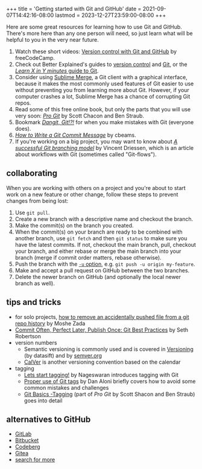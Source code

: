 +++
title = 'Getting started with Git and GitHub'
date = 2021-09-07T14:42:16-08:00
lastmod = 2023-12-27T23:59:00-08:00
+++

Here are some great resources for learning how to use Git and GitHub. There's more here than any one person will need, so just learn what will be helpful to you in the very near future.

1. Watch these short videos: [Version control with Git and GitHub](https://www.youtube.com/playlist?list=PLWKjhJtqVAbkFiqHnNaxpOPhh9tSWMXIF) by freeCodeCamp.
2. Check out Better Explained's guides to [version control](https://betterexplained.com/articles/a-visual-guide-to-version-control/) and [Git](https://betterexplained.com/articles/aha-moments-when-learning-git/), or the [_Learn X in Y minutes_ guide to Git](https://learnxinyminutes.com/docs/git/).
3. Consider using [Sublime Merge](https://www.sublimemerge.com/), a Git client with a graphical interface, because it makes the most commonly used features of Git easier to use without preventing you from learning more about Git. However, if your computer crashes a lot, Sublime Merge has a chance of corrupting Git repos.
4. Read some of this free online book, but only the parts that you will use very soon: [_Pro Git_](https://git-scm.com/book/en/v2) by Scott Chacon and Ben Straub.
5. Bookmark [_Dangit, Git!?!_](https://dangitgit.com/en) for when you make mistakes with Git (everyone does).
6. [_How to Write a Git Commit Message_](https://cbea.ms/git-commit/) by cbeams.
7. If you're working on a big project, you may want to know about [_A successful Git branching model_](https://nvie.com/posts/a-successful-git-branching-model/) by Vincent Driessen, which is an article about workflows with Git (sometimes called "Git-flows").

## collaborating

When you are working with others on a project and you're about to start work on a new feature or other change, follow these steps to prevent changes from being lost:

1. Use `git pull`.
2. Create a new branch with a descriptive name and checkout the branch.
3. Make the commit(s) on the branch you created.
4. When the commit(s) on your branch are ready to be combined with another branch, use `git fetch` and then `git status` to make sure you have the latest commits. If not, checkout the main branch, pull, checkout your branch, and either rebase or merge the main branch into your branch (merge if commit order matters, rebase otherwise).
5. Push the branch with the [`-u` option](https://git-scm.com/docs/git-push#Documentation/git-push.txt--u), e.g. `git push -u origin my-feature`.
6. Make and accept a pull request on GitHub between the two branches.
7. Delete the newer branch on GitHub (and optionally the local newer branch as well).

## tips and tricks

* for solo projects, [how to remove an accidentally pushed file from a git repo history](https://dev.to/moshe/remove-accidentally-pushed-file-from-a-git-repository-history-in-4-simple-steps-18cg) by Moshe Zada
* [Commit Often, Perfect Later, Publish Once: Git Best Practices](https://sethrobertson.github.io/GitBestPractices/) by Seth Robertson
* version numbers
    * Semantic versioning is commonly used and is covered in [Versioning](https://datasift.github.io/gitflow/Versioning.html) (by datasift) and by [semver.org](https://semver.org/)
    * [CalVer](https://calver.org/) is another versioning convention based on the calendar
* tagging
    * [Lets start tagging!](https://medium.com/@keshshen/lets-start-tagging-88c299b6b331) by Nageswaran introduces tagging with Git
    * [Proper use of Git tags](https://blog.aloni.org/posts/proper-use-of-git-tags/) by Dan Aloni briefly covers how to avoid some common mistakes and challenges
    * [Git Basics -Tagging](https://git-scm.com/book/en/v2/Git-Basics-Tagging) (part of _Pro Git_ by Scott Shacon and Ben Straub) goes into detail

## alternatives to GitHub

* [GitLab](https://about.gitlab.com/)
* [Bitbucket](https://bitbucket.org/product/)
* [Codeberg](https://codeberg.org/)
* [Gitea](https://gitea.io/en-us/)
* [search for more](https://duckduckgo.com/?t=ffab&q=github+alternatives&atb=v305-1&ia=web)
